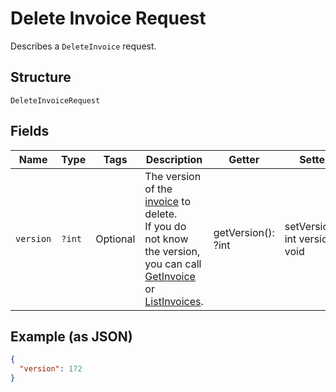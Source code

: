 
# Delete Invoice Request

Describes a `DeleteInvoice` request.

## Structure

`DeleteInvoiceRequest`

## Fields

| Name | Type | Tags | Description | Getter | Setter |
|  --- | --- | --- | --- | --- | --- |
| `version` | `?int` | Optional | The version of the [invoice](entity:Invoice) to delete.<br>If you do not know the version, you can call [GetInvoice](api-endpoint:Invoices-GetInvoice) or<br>[ListInvoices](api-endpoint:Invoices-ListInvoices). | getVersion(): ?int | setVersion(?int version): void |

## Example (as JSON)

```json
{
  "version": 172
}
```

